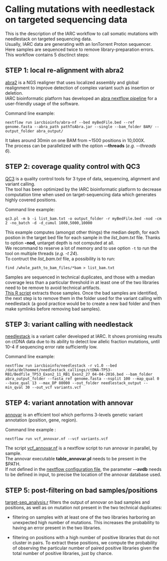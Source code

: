 # Calling mutations with needlestack on targeted sequencing data

This is the description of the IARC workflow to call somatic mutations with needlestack on targeted sequencing data.  
Usually, IARC data are generating with an IonTorrent Proton sequencer.  
Here samples are sequenced twice to remove library-preparation errors.  
This workflow contains 5 disctinct steps:

## STEP 1: local re-alignment with abra2

[abra2](https://github.com/mozack/abra2) is a NGS realigner that uses localized assembly and global realignment to improve detection of complex variant such as insertion or deletion.  
IARC bioinformatic platform has developed an [abra nextflow pipeline](https://github.com/IARCbioinfo/abra-nf) for a user-friendly usage of the software.

Command line example:

```
nextflow run iarcbioinfo/abra-nf --bed myBedFile.bed --ref genome.fasta --abra_path pathToAbra.jar --single --bam_folder BAM/ --output_folder abra_output/
```

It takes around 30min on one BAM from ~1500 positions in 10,000X.  
The process can be parallelized with the option __--threads__ (_e.g. --threads 6_).

## STEP 2: coverage quality control with QC3

[QC3](https://github.com/slzhao/QC3) is a quality control tools for 3 type of data, sequencing, alignment and variant calling.  
The tool has been optimized by the IARC bioinformatic platform to decrease computation time when used on target-sequencing data which generates highly covered positions.  

Command line example:

```
qc3.pl -m b -i list_bam.txt -o output_folder -r myBedFile.bed -nod -cm 2 -no_batch -d -d_cumul 1000,5000,10000
```

This example computes (amongst other things) the median depth, for each postion in the target bed file for each sample in the _list_bam.txt_ file. Thanks to option __-nod__, untarget depth is not computed at all.  
We recommand to reserve a lot of memory and to use option `-t` to run the tool on multiple threads (_e.g. -t 24_).  
To contruct the _list_bam.txt_ file, a possibility is to run:

```
find /whole_path_to_bam_files/*bam > list_bam.txt
```

Samples are sequenced in technical duplicates, and those with a median coverage less than a particular threshold in at least one of the two libraries need to be remove to avoid technical artifacts.  
[This R script](https://github.com/tdelhomme/target-seq/blob/master/bin/QC3_analysis.r) extracts those samples.
Once the bad samples are identified, the next step is to remove them in the folder used for the variant calling with needlestack (a good practice would be to create a new bad folder and then make symlinks before removing bad samples).  


## STEP 3: variant calling with needlestack

[needlestack](https://github.com/IARCbioinfo/needlestack) is a variant caller developed at IARC. It shows promising results on ctDNA data due to its ability to detect low allelic fraction mutations, until 10-4 if sequencing error rate sufficiently low.  

Command line example:

```
nextflow run iarcbioinfo/needlestack -r v1.0 --bed /data/delhommet/needlestack_callings/ctDNA-TP53-RB1/Bedfile_TP53_Exon2_11_RB1_Exon2_27_04-04-2016.bed --bam_folder abra_output_folder --fasta_ref genome.fasta --nsplit 100 --map_qual 0 --base_qual 13 --max_DP 80000 --out_folder needlestack_output --min_qval 30 --out_vcf variants.vcf
```

## STEP 4: variant annotation with annovar

[annovar](http://annovar.openbioinformatics.org/en/latest/) is an efficient tool which performs 3-levels genetic variant annotation (position, gene, region).  

Command line example :

```
nextflow run vcf_annovar.nf --vcf variants.vcf
```

The script [vcf_annovar.nf](https://github.com/tdelhomme/target-seq/blob/master/bin/vcf_annovar.nf) is a nextflow script to run annovar in parallel, by sample.  
The annovar executable __table_annovar.pl__ needs to be present in the $PATH.  
If not defined in the [nextflow configuration file](https://www.nextflow.io/docs/latest/config.html), the parameter __--avdb__ needs to be defined in input, to precise the location of the annovar database used.  


## STEP 5: post-filtering on bad samples/positions

[target-seq_analysis.r](https://github.com/tdelhomme/target-seq/blob/master/bin/target-seq_analysis.r) filters the output of annovar on bad samples and positions, as well as on mutation not present in the two technical duplicates:

 * filtering on samples with at least one of the two libraries harboring an unexpected high number of mutations. This increases the probability to having an error present in the two libraries.
  
 * filtering on positions with a high number of positive libraries that do not cluster in pairs. To extract these positions, we compute the probability of observing the particular number of paired positive libraries given the total number of positive libraries, just by chance.

